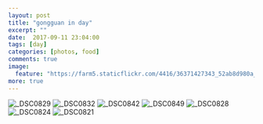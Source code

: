 ```yaml
---
layout: post
title: "gongguan in day"
excerpt: ""
date:  2017-09-11 23:04:00
tags: [day]
categories: [photos, food]
comments: true
image:
  feature: "https://farm5.staticflickr.com/4416/36371427343_52ab8d980a_o.jpg"
more: true
---
```

<img src="https://farm5.staticflickr.com/4389/36995596316_be736cec83_o.jpg" alt="_DSC0829">

<img src="https://farm5.staticflickr.com/4381/37043168711_863d537708_o.jpg" alt="_DSC0832">

<img src="https://farm5.staticflickr.com/4351/37043167381_6571e90d9b_o.jpg" alt="_DSC0842">

<img src="https://farm5.staticflickr.com/4377/37043166011_3c44a6c8f9_o.jpg" alt="_DSC0849">

<img src="https://farm5.staticflickr.com/4441/37043169231_5839a253b4_o.jpg" alt="_DSC0828">

<img src="https://farm5.staticflickr.com/4349/36995596806_0ff24bb8c2_o.jpg" alt="_DSC0824">

<img src="https://farm5.staticflickr.com/4389/37043169511_5e5d6cdd95_o.jpg" alt="_DSC0821">